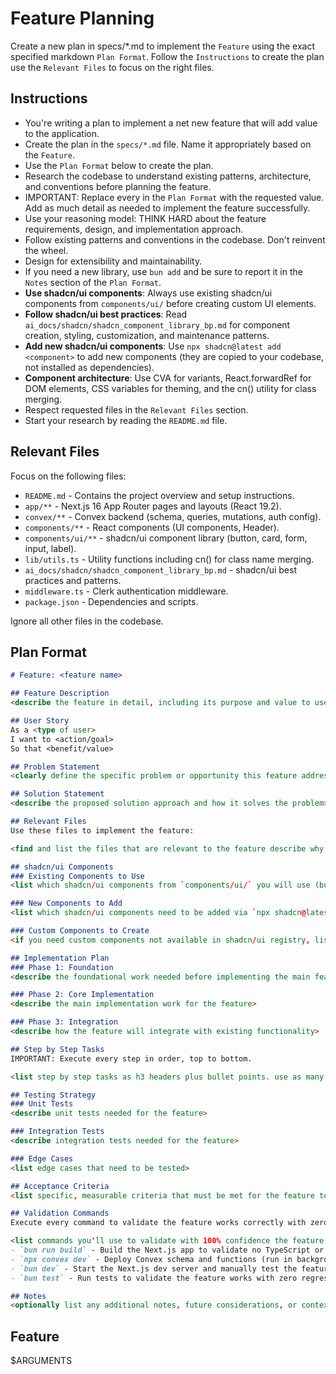 # Feature Planning

Create a new plan in specs/*.md to implement the `Feature` using the exact specified markdown `Plan Format`. Follow the `Instructions` to create the plan use the `Relevant Files` to focus on the right files.

## Instructions

- You're writing a plan to implement a net new feature that will add value to the application.
- Create the plan in the `specs/*.md` file. Name it appropriately based on the `Feature`.
- Use the `Plan Format` below to create the plan.
- Research the codebase to understand existing patterns, architecture, and conventions before planning the feature.
- IMPORTANT: Replace every <placeholder> in the `Plan Format` with the requested value. Add as much detail as needed to implement the feature successfully.
- Use your reasoning model: THINK HARD about the feature requirements, design, and implementation approach.
- Follow existing patterns and conventions in the codebase. Don't reinvent the wheel.
- Design for extensibility and maintainability.
- If you need a new library, use `bun add` and be sure to report it in the `Notes` section of the `Plan Format`.
- **Use shadcn/ui components**: Always use existing shadcn/ui components from `components/ui/` before creating custom UI elements.
- **Follow shadcn/ui best practices**: Read `ai_docs/shadcn/shadcn_component_library_bp.md` for component creation, styling, customization, and maintenance patterns.
- **Add new shadcn/ui components**: Use `npx shadcn@latest add <component>` to add new components (they are copied to your codebase, not installed as dependencies).
- **Component architecture**: Use CVA for variants, React.forwardRef for DOM elements, CSS variables for theming, and the cn() utility for class merging.
- Respect requested files in the `Relevant Files` section.
- Start your research by reading the `README.md` file.

## Relevant Files

Focus on the following files:
- `README.md` - Contains the project overview and setup instructions.
- `app/**` - Next.js 16 App Router pages and layouts (React 19.2).
- `convex/**` - Convex backend (schema, queries, mutations, auth config).
- `components/**` - React components (UI components, Header).
- `components/ui/**` - shadcn/ui component library (button, card, form, input, label).
- `lib/utils.ts` - Utility functions including cn() for class name merging.
- `ai_docs/shadcn/shadcn_component_library_bp.md` - shadcn/ui best practices and patterns.
- `middleware.ts` - Clerk authentication middleware.
- `package.json` - Dependencies and scripts.

Ignore all other files in the codebase.

## Plan Format

```md
# Feature: <feature name>

## Feature Description
<describe the feature in detail, including its purpose and value to users>

## User Story
As a <type of user>
I want to <action/goal>
So that <benefit/value>

## Problem Statement
<clearly define the specific problem or opportunity this feature addresses>

## Solution Statement
<describe the proposed solution approach and how it solves the problem>

## Relevant Files
Use these files to implement the feature:

<find and list the files that are relevant to the feature describe why they are relevant in bullet points. If there are new files that need to be created to implement the feature, list them in an h3 'New Files' section.>

## shadcn/ui Components
### Existing Components to Use
<list which shadcn/ui components from `components/ui/` you will use (button, card, form, input, label, etc.)>

### New Components to Add
<list which shadcn/ui components need to be added via `npx shadcn@latest add <component>`. Include the exact command.>

### Custom Components to Create
<if you need custom components not available in shadcn/ui registry, list them here and note that they must follow shadcn/ui patterns from `ai_docs/shadcn/shadcn_component_library_bp.md` (CVA variants, forwardRef, CSS variables, cn() utility)>

## Implementation Plan
### Phase 1: Foundation
<describe the foundational work needed before implementing the main feature>

### Phase 2: Core Implementation
<describe the main implementation work for the feature>

### Phase 3: Integration
<describe how the feature will integrate with existing functionality>

## Step by Step Tasks
IMPORTANT: Execute every step in order, top to bottom.

<list step by step tasks as h3 headers plus bullet points. use as many h3 headers as needed to implement the feature. Order matters, start with the foundational shared changes required then move on to the specific implementation. Include creating tests throughout the implementation process. Your last step should be running the `Validation Commands` to validate the feature works correctly with zero regressions.>

## Testing Strategy
### Unit Tests
<describe unit tests needed for the feature>

### Integration Tests
<describe integration tests needed for the feature>

### Edge Cases
<list edge cases that need to be tested>

## Acceptance Criteria
<list specific, measurable criteria that must be met for the feature to be considered complete>

## Validation Commands
Execute every command to validate the feature works correctly with zero regressions.

<list commands you'll use to validate with 100% confidence the feature is implemented correctly with zero regressions. every command must execute without errors so be specific about what you want to run to validate the feature works as expected. Include commands to test the feature end-to-end.>
- `bun run build` - Build the Next.js app to validate no TypeScript or build errors
- `npx convex dev` - Deploy Convex schema and functions (run in background)
- `bun dev` - Start the Next.js dev server and manually test the feature end-to-end
- `bun test` - Run tests to validate the feature works with zero regressions (if tests exist)

## Notes
<optionally list any additional notes, future considerations, or context that are relevant to the feature that will be helpful to the developer>
```

## Feature
$ARGUMENTS